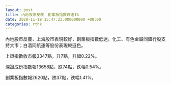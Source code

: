 ```yaml
---
layout: post
title: 內地股市反覆　創業板指數跌逾1%
date: 2020-11-18 15:47:23.000000000 +08:00
categories: rthk
---
```


內地股市反覆，上海股市表現較好，創業板指數低迷。化工、有色金屬同銀行股支持大市；白酒同航運等股份表現較遜色。

上證指數收市報3347點，升7點，升幅0.22%。

深證成份指數報13658點，跌74點，跌幅0.54%。

創業板指數報2620點，跌37點，跌幅1.41%。
